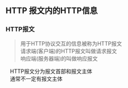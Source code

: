 ## HTTP 报文内的HTTP信息
### HTTP报文
> 用于HTTP协议交互的信息被称为HTTP报文    
> 请求端(客户端)的HTTP报文叫做请求报文    
> 响应端(服务器端)的叫做响应报文

    HTTP报文分为报文首部和报文主体    
    通常不一定有报文主体

